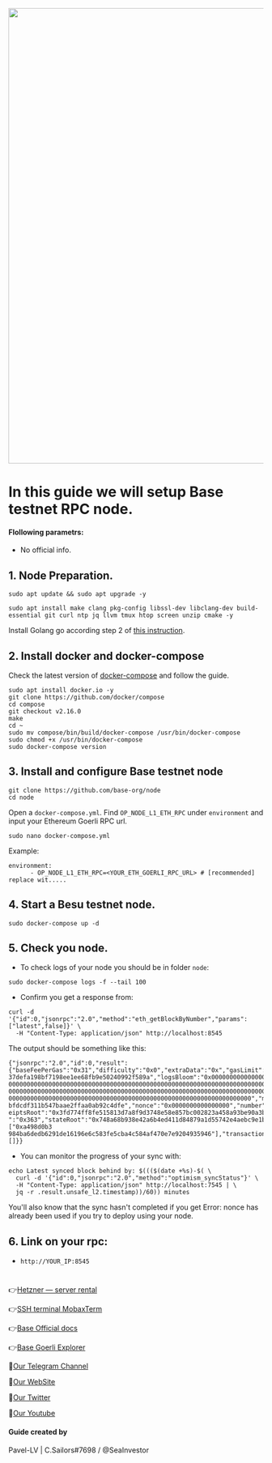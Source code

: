 <p align="center">
 <img src="https://i.postimg.cc/L5DCH5mk/Base-Blog-header.png"width="900"/></a>
</p>

# In this guide we will setup Base testnet RPC node.

#### Flollowing parametrs:
- No official info.

## 1. Node Preparation.
```
sudo apt update && sudo apt upgrade -y
```
```
sudo apt install make clang pkg-config libssl-dev libclang-dev build-essential git curl ntp jq llvm tmux htop screen unzip cmake -y
```
Install Golang go according step 2 of [this instruction](https://github.com/CryptoSailors/cryptosailors-tools/tree/main/Install%20Golang%20%22Go%22).
## 2. Install docker and docker-compose
Check the latest version of [docker-compose](https://github.com/docker/compose/releases) and follow the guide.
```
sudo apt install docker.io -y
git clone https://github.com/docker/compose
cd compose
git checkout v2.16.0
make
cd ~
sudo mv compose/bin/build/docker-compose /usr/bin/docker-compose
sudo chmod +x /usr/bin/docker-compose
sudo docker-compose version
```
## 3. Install and configure Base testnet node
```
git clone https://github.com/base-org/node
cd node
```
Open a `docker-compose.yml`. Find `OP_NODE_L1_ETH_RPC` under `environment` and input your Ethereum Goerli RPC url.
```
sudo nano docker-compose.yml 
```
Example:
```
environment:
      - OP_NODE_L1_ETH_RPC=<YOUR_ETH_GOERLI_RPC_URL> # [recommended] replace wit.....
```
## 4. Start a Besu testnet node.
```
sudo docker-compose up -d
```
## 5. Check you node. 
- To check logs of your node you should be in folder `node`:
```
sudo docker-compose logs -f --tail 100
```
- Confirm you get a response from:
```
curl -d '{"id":0,"jsonrpc":"2.0","method":"eth_getBlockByNumber","params":["latest",false]}' \
  -H "Content-Type: application/json" http://localhost:8545
```
The output should be something like this:
```
{"jsonrpc":"2.0","id":0,"result":{"baseFeePerGas":"0x31","difficulty":"0x0","extraData":"0x","gasLimit":"0x17d7840","gasUsed":"0x0","hash":"0xfbe2c722a66d5205a03a0f395
37defa198bf7198ee1ee68fb9e50240992f589a","logsBloom":"0x000000000000000000000000000000000000000000000000000000000000000000000000000000000000000000000000000000000000000
00000000000000000000000000000000000000000000000000000000000000000000000000000000000000000000000000000000000000000000000000000000000000000000000000000000000000000000000
00000000000000000000000000000000000000000000000000000000000000000000000000000000000000000000000000000000000000000000000000000000000000000000000000000000000000000000000
0000000000000000000000000000000000000000000000000000000000000000000","miner":"0x4200000000000000000000000000000000000011","mixHash":"0xdd4b86c2d64599f9492f292ebacce609
bfdcdf311b547baae2ffaa0ab92c4dfe","nonce":"0x0000000000000000","number":"0x25b2","parentHash":"0x9281b05e2560b94dca7e2479be50bd7db7880ddfc8067df44be3eb24e2f14317","rec
eiptsRoot":"0x3fd774ff8fe515813d7a8f9d3748e58e857bc002823a458a93be90a3bc2e0894","sha3Uncles":"0x1dcc4de8dec75d7aab85b567b6ccd41ad312451b948a7413f0a142fd40d49347","size
":"0x363","stateRoot":"0x748a68b938e42a6b4ed411d84879a1d55742e4aebc9e1b3a2f250bcdda181fa1","timestamp":"0x63d9b874","totalDifficulty":"0x0","transactions":["0xa498d0b3
984ba6dedb6291de16196e6c583fe5cba4c584af470e7e9204935946"],"transactionsRoot":"0xfcc48032356ae3d83e237504a0f835afee5f0ddcda16c6201d99ecb06333bc3c","uncles":[]}}
```
- You can monitor the progress of your sync with:
```
echo Latest synced block behind by: $((($(date +%s)-$( \
  curl -d '{"id":0,"jsonrpc":"2.0","method":"optimism_syncStatus"}' \
  -H "Content-Type: application/json" http://localhost:7545 | \
  jq -r .result.unsafe_l2.timestamp))/60)) minutes
  ```
You'll also know that the sync hasn't completed if you get Error: nonce has already been used if you try to deploy using your node.  
## 6. Link on your rpc:

- `http://YOUR_IP:8545`

#

👉[Hetzner — server rental](https://hetzner.cloud/?ref=NY9VHC3PPsL0)

👉[SSH terminal MobaxTerm](https://mobaxterm.mobatek.net/download.html)

👉[Base Official docs](https://docs.base.org/guides/run-a-base-goerli-node)

👉[Base Goerli Explorer](https://goerli.basescan.org/)

🔰[Our Telegram Channel](https://t.me/CryptoSailorsAnn)

🔰[Our WebSite](cryptosailors.tech)

🔰[Our Twitter](https://twitter.com/Crypto_Sailors)

🔰[Our Youtube](https://www.youtube.com/@CryptoSailors)

#### Guide created by 
Pavel-LV | C.Sailors#7698 / @SeaInvestor
